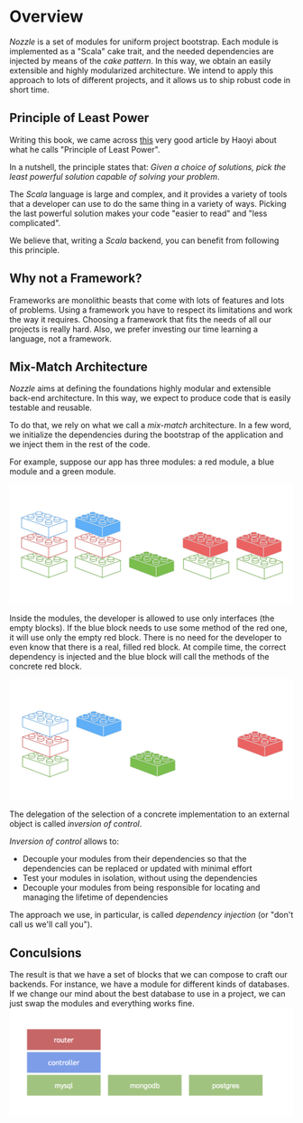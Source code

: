 # Overview

*Nozzle* is a set of modules for uniform project bootstrap.
Each module is implemented as a "Scala" cake trait, and the needed dependencies are injected by means of the *cake pattern*.
In this way, we obtain an easily extensible and highly modularized architecture.
We intend to apply this approach to lots of different projects, and it allows us to ship robust code in short time.

## Principle of Least Power
Writing this book, we came across [this](https://lihaoyi.github.io/post/StrategicScalaStylePrincipleofLeastPower.html) very good article by Haoyi  about what he calls "Principle of Least Power".

In a nutshell, the principle states that:
*Given a choice of solutions, pick the least powerful solution capable of solving your problem*.

The *Scala* language is large and complex, and it provides a variety of tools that a developer can use to do the same thing in a variety of ways.
Picking the last powerful solution makes your code "easier to read" and "less complicated".

We believe that, writing a *Scala* backend, you can benefit from following this principle.

## Why not a Framework?

Frameworks are monolithic beasts that come with lots of features and lots of problems.
Using a framework you have to respect its limitations and work the way it requires. Choosing a framework that fits the needs of all our projects is really hard.
Also, we prefer investing our time learning a language, not a framework.


## Mix-Match Architecture

*Nozzle* aims at defining the foundations highly modular and extensible back-end architecture.
In this way, we expect to produce code that is easily testable and reusable.

To do that, we rely on what we call a *mix-match* architecture.
In a few word, we initialize the dependencies during the bootstrap of the application and we inject them in the rest of the code.

For example, suppose our app has three modules: a red module, a blue module and a green module.

![](imgs/lego1.png)

Inside the modules, the developer is allowed to use only interfaces (the empty blocks).
If the blue block needs to use some method of the red one, it will use only the empty red block. There is no need for the developer to even know that there is a real, filled red block.
At compile time, the correct dependency is injected and the blue block will call the methods of the concrete red block.

![](imgs/lego2.png)

The delegation of the selection of a concrete implementation to an external object is called *inversion of control*.

*Inversion of control* allows to:
- Decouple your modules from their dependencies so that the dependencies can be replaced or updated with minimal effort
- Test your modules in isolation, without using the dependencies
- Decouple your modules from being responsible for locating and managing the lifetime of dependencies

The approach we use, in particular, is called *dependency injection* (or "don't call us we'll call you").

## Conculsions

The result is that we have a set of blocks that we can compose to craft our backends. For instance, we have a module for different kinds of databases. If we change our mind about the best database to use in a project, we can just swap the modules and everything works fine.
![](imgs/cake.png)
